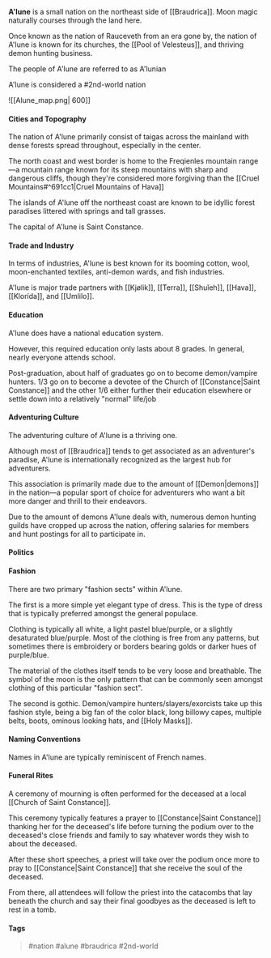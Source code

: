 **A'lune** is a small nation on the northeast side of [[Braudrica]]. Moon magic naturally courses through the land here. 

Once known as the nation of Rauceveth from an era gone by, the nation of A'lune is known for its churches, the [[Pool of Velesteus]], and thriving demon hunting business.

The people of A'lune are referred to as A'lunian

A'lune is considered a #2nd-world nation

![[Alune_map.png| 600]]
#### Cities and Topography

The nation of A'lune primarily consist of taigas across the mainland with dense forests spread throughout, especially in the center. 

The north coast and west border is home to the Freqienles mountain range—a mountain range known for its steep mountains with sharp and dangerous cliffs, though they're considered more forgiving than the [[Cruel Mountains#^691cc1|Cruel Mountains of Hava]]

The islands of A'lune off the northeast coast are known to be idyllic forest paradises littered with springs and tall grasses.

The capital of A'lune is Saint Constance.
#### Trade and Industry

In terms of industries, A'lune is best known for its booming cotton, wool, moon-enchanted textiles, anti-demon wards, and fish industries. 

A'lune is major trade partners with [[Kjølik]], [[Terra]], [[Shuǐeh]], [[Hava]], [[Klorída]], and [[Umlilo]].
#### Education

A'lune does have a national education system. 

However, this required education only lasts about 8 grades. In general, nearly everyone attends school. 

Post-graduation, about half of graduates go on to become demon/vampire hunters. 1/3 go on to become a devotee of the Church of [[Constance|Saint Constance]] and the other 1/6 either further their education elsewhere or settle down into a relatively "normal" life/job
#### Adventuring Culture

The adventuring culture of A'lune is a thriving one. 

Although most of [[Braudrica]] tends to get associated as an adventurer's paradise, A'lune is internationally recognized as the largest hub for adventurers. 

This association is primarily made due to the amount of [[Demon|demons]] in the nation—a popular sport of choice for adventurers who want a bit more danger and thrill to their endeavors.

Due to the amount of demons A'lune deals with, numerous demon hunting guilds have cropped up across the nation, offering salaries for members and hunt postings for all to participate in.
#### Politics

#### Fashion

There are two primary "fashion sects" within A'lune.

The first is a more simple yet elegant type of dress. This is the type of dress that is typically preferred amongst the general populace. 

Clothing is typically all white, a light pastel blue/purple, or a slightly desaturated blue/purple. Most of the clothing is free from any patterns, but sometimes there is embroidery or borders bearing golds or darker hues of purple/blue. 

The material of the clothes itself tends to be very loose and breathable. The symbol of the moon is the only pattern that can be commonly seen amongst clothing of this particular "fashion sect".

The second is gothic. Demon/vampire hunters/slayers/exorcists take up this fashion style, being a big fan of the color black, long billowy capes, multiple belts, boots, ominous looking hats, and [[Holy Masks]].
#### Naming Conventions

Names in A'lune are typically reminiscent of French names.
#### Funeral Rites

A ceremony of mourning is often performed for the deceased at a local [[Church of Saint Constance]]. 

This ceremony typically features a prayer to [[Constance|Saint Constance]] thanking her for the deceased's life before turning the podium over to the deceased's close friends and family to say whatever words they wish to about the deceased. 

After these short speeches, a priest will take over the podium once more to pray to [[Constance|Saint Constance]] that she receive the soul of the deceased. 

From there, all attendees will follow the priest into the catacombs that lay beneath the church and say their final goodbyes as the deceased is left to rest in a tomb.
#### Tags
> #nation #alune #braudrica #2nd-world 